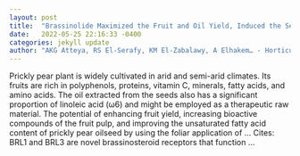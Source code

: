 ```yaml
---
layout: post
title:  "Brassinolide Maximized the Fruit and Oil Yield, Induced the Secondary Metabolites, and Stimulated Linoleic Acid Synthesis of Opuntia ficus-indica Oil"
date:   2022-05-25 22:16:33 -0400
categories: jekyll update
author: "AKG Atteya, RS El-Serafy, KM El-Zabalawy, A Elhakem… - Horticulturae, 2022"
---
```

Prickly pear plant is widely cultivated in arid and semi-arid climates. Its fruits are rich in polyphenols, proteins, vitamin C, minerals, fatty acids, and amino acids. The oil extracted from the seeds also has a significant proportion of linoleic acid (ω6) and might be employed as a therapeutic raw material. The potential of enhancing fruit yield, increasing bioactive compounds of the fruit pulp, and improving the unsaturated fatty acid content of prickly pear oilseed by using the foliar application of … Cites: ‪BRL1 and BRL3 are novel brassinosteroid receptors that function …‬